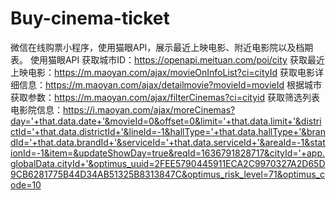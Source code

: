 # Buy-cinema-ticket
微信在线购票小程序，使用猫眼API，展示最近上映电影、附近电影院以及档期表。
使用猫眼API
获取城市ID：https://openapi.meituan.com/poi/city
获取最近上映电影：https://m.maoyan.com/ajax/movieOnInfoList?ci=cityId
获取电影详细信息：https://m.maoyan.com/ajax/detailmovie?movieId=movieId
根据城市获取参数：https://m.maoyan.com/ajax/filterCinemas?ci=cityid
获取筛选列表电影院信息：https://i.maoyan.com/ajax/moreCinemas?day='+that.data.date+'&movieId=0&offset=0&limit='+that.data.limit+'&districtId='+that.data.districtId+'&lineId=-1&hallType='+that.data.hallType+'&brandId='+that.data.brandId+'&serviceId='+that.data.serviceId+'&areaId=-1&stationId=-1&item=&updateShowDay=true&reqId=1636791828717&cityId='+app.globalData.cityId+'&optimus_uuid=2FEE5790445911ECA2C9970327A2D65D9CB6281775B44D34AB51325B8313847C&optimus_risk_level=71&optimus_code=10
